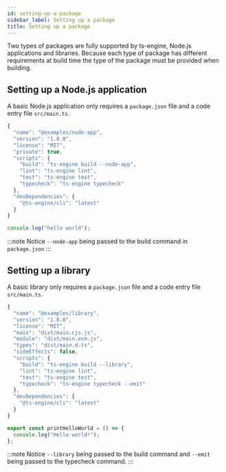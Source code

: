```yaml
---
id: setting-up-a-package
sidebar_label: Setting up a package
title: Setting up a package
---
```


Two types of packages are fully supported by ts-engine, Node.js applications and libraries. Because each type of package has different requirements at build time the type of the package must be provided when building.

## Setting up a Node.js application

A basic Node.js application only requires a `package.json` file and a code entry file `src/main.ts`.

```ts title="package.json"
{
  "name": "@examples/node-app",
  "version": "1.0.0",
  "license": "MIT",
  "private": true,
  "scripts": {
    "build": "ts-engine build --node-app",
    "lint": "ts-engine lint",
    "test": "ts-engine test",
    "typecheck": "ts-engine typecheck"
  },
  "devDependencies": {
    "@ts-engine/cli": "latest"
  }
}
```

```ts title="src/main.ts"
console.log("hello world");
```

:::note
Notice `--node-app` being passed to the build command in `package.json`
:::

## Setting up a library

A basic library only requires a `package.json` file and a code entry file `src/main.ts`.

```ts title="package.json"
{
  "name": "@examples/library",
  "version": "1.0.0",
  "license": "MIT",
  "main": "dist/main.cjs.js",
  "module": "dist/main.esm.js",
  "types": "dist/main.d.ts",
  "sideEffects": false,
  "scripts": {
    "build": "ts-engine build --library",
    "lint": "ts-engine lint",
    "test": "ts-engine test",
    "typecheck": "ts-engine typecheck --emit"
  },
  "devDependencies": {
    "@ts-engine/cli": "latest"
  }
}
```

```ts title="src/main.ts"
export const printHelloWorld = () => {
  console.log("Hello world!");
};
```

:::note
Notice `--library` being passed to the build command and `--emit` being passed to the typecheck command.
:::
